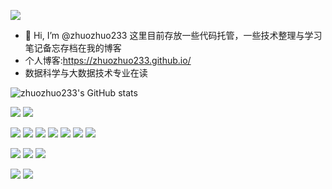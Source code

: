 
![](http://zhuozhuo233.cn:4000/get/@zhuozhuo233.readme)

- 👋 Hi, I’m @zhuozhuo233
这里目前存放一些代码托管，一些技术整理与学习笔记备忘存档在我的博客
- 个人博客:https://zhuozhuo233.github.io/
- 数据科学与大数据技术专业在读

![zhuozhuo233's GitHub stats](https://github-readme-stats.vercel.app/api?username=zhuozhuo233&theme=default&show_icons=true)


![](https://img.shields.io/badge/Java-blue?logo=java)
![](https://img.shields.io/badge/Python-orange?logo=python)

![](https://img.shields.io/badge/Hadoop-red)
![](https://img.shields.io/badge/Spark-red)
![](https://img.shields.io/badge/Kafka-red)
![](https://img.shields.io/badge/Zookeeper-red)
![](https://img.shields.io/badge/Hive-red)
![](https://img.shields.io/badge/Hbase-red)
![](https://img.shields.io/badge/Flume-red)


![](https://img.shields.io/badge/-HTML5-E34F26?&logo=html5&logoColor=white)
![](https://img.shields.io/badge/-CSS3-1572B6?&logo=css3)
![](https://img.shields.io/badge/-JavaScript-oringe?&logo=javascript)

<!-- ![](https://img.shields.io/badge/Steam-black?logo=steam)
![](https://img.shields.io/badge/NintendoSwitch-red?logo=) -->
![](https://img.shields.io/badge/Steam-171a21?style=flat-square&logo=steam&logoColor=ffffff)
![](https://img.shields.io/badge/-Nintendo%20Switch-e60012?style=flat-square&logo=nintendo%20switch&logoColor=ffffff)


<!---
zhuozhuo233/zhuozhuo233 is a ✨ special ✨ repository because its `README.md` (this file) appears on your GitHub profile.
You can click the Preview link to take a look at your changes.
--->
